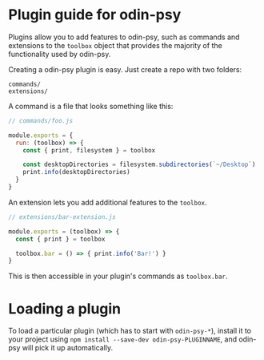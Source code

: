 # Plugin guide for odin-psy

Plugins allow you to add features to odin-psy, such as commands and
extensions to the `toolbox` object that provides the majority of the functionality
used by odin-psy.

Creating a odin-psy plugin is easy. Just create a repo with two folders:

```
commands/
extensions/
```

A command is a file that looks something like this:

```js
// commands/foo.js

module.exports = {
  run: (toolbox) => {
    const { print, filesystem } = toolbox

    const desktopDirectories = filesystem.subdirectories(`~/Desktop`)
    print.info(desktopDirectories)
  }
}
```

An extension lets you add additional features to the `toolbox`.

```js
// extensions/bar-extension.js

module.exports = (toolbox) => {
  const { print } = toolbox

  toolbox.bar = () => { print.info('Bar!') }
}
```

This is then accessible in your plugin's commands as `toolbox.bar`.

# Loading a plugin

To load a particular plugin (which has to start with `odin-psy-*`),
install it to your project using `npm install --save-dev odin-psy-PLUGINNAME`,
and odin-psy will pick it up automatically.
